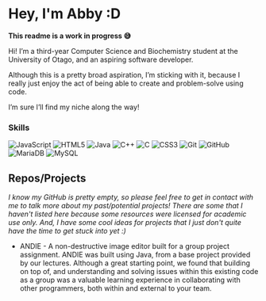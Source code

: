 # Hey, I'm Abby :D
**This readme is a work in progress 😅**

Hi! I’m a third-year Computer Science and Biochemistry student at the University of Otago, and an aspiring software developer. 


Although this is a pretty broad aspiration, I’m sticking with it, because I really just enjoy the act of being able to create and problem-solve using code.


I’m sure I’ll find my niche along the way!

### Skills
![JavaScript](https://img.shields.io/badge/javascript-%23323330.svg?style=for-the-badge&logo=javascript&logoColor=%23F7DF1E)
![HTML5](https://img.shields.io/badge/html5-%23E34F26.svg?style=for-the-badge&logo=html5&logoColor=white)
![Java](https://img.shields.io/badge/java-%23ED8B00.svg?style=for-the-badge&logo=openjdk&logoColor=white)
![C++](https://img.shields.io/badge/c++-%2300599C.svg?style=for-the-badge&logo=c%2B%2B&logoColor=white)
![C](https://img.shields.io/badge/c-%2300599C.svg?style=for-the-badge&logo=c&logoColor=white)
![CSS3](https://img.shields.io/badge/css3-%231572B6.svg?style=for-the-badge&logo=css3&logoColor=white)
![Git](https://img.shields.io/badge/git-%23F05033.svg?style=for-the-badge&logo=git&logoColor=white)
![GitHub](https://img.shields.io/badge/github-%23121011.svg?style=for-the-badge&logo=github&logoColor=white)
![MariaDB](https://img.shields.io/badge/MariaDB-003545?style=for-the-badge&logo=mariadb&logoColor=white)
![MySQL](https://img.shields.io/badge/mysql-4479A1.svg?style=for-the-badge&logo=mysql&logoColor=white)

## Repos/Projects
*I know my GitHub is pretty empty, so please feel free to get in contact with me to talk more about my past/potential projects! 
There are some that I haven't listed here because some resources were licensed for academic use only. And, I have some cool ideas for projects that I just don't quite have the time to get stuck into yet :)*
* ANDIE - A non-destructive image editor built for a group project assignment. ANDIE was built using Java, from a base project provided by our lectures. Although a great starting point, we found that building on top of, and understanding and solving issues within this existing code as a group was a valuable learning experience in collaborating with other programmers, both within and external to your team.
<!--
**arcfernandes04/arcfernandes04** is a ✨ _special_ ✨ repository because its `README.md` (this file) appears on your GitHub profile.

Here are some ideas to get you started:

- 🔭 I’m currently working on ...
- 🌱 I’m currently learning ...
- 👯 I’m looking to collaborate on ...
- 🤔 I’m looking for help with ...
- 💬 Ask me about ...
- 📫 How to reach me: ...
- 😄 Pronouns: ...
- ⚡ Fun fact: ...
-->
